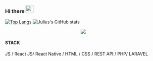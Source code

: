 ### Hi there <img src="https://media.giphy.com/media/hvRJCLFzcasrR4ia7z/giphy.gif" width="25px"></h1>

[![Top Langs](https://github-readme-stats.vercel.app/api/top-langs/?username=microsoftjulius)](https://github.com/microsoftjulius/github-readme-stats)
![Julius's GitHub stats](https://github-readme-stats.vercel.app/api?username=microsoftjulius&show_icons=true&theme=radical)

<div align="center">
   <img src="https://github-profile-trophy.vercel.app/?username=microsoftjulius&theme=flat&no-frame=true&margin-w=30" />
</div>

####  STACK

 JS / React JS/ React Native / HTML / CSS / REST API / PHP/ LARAVEL

